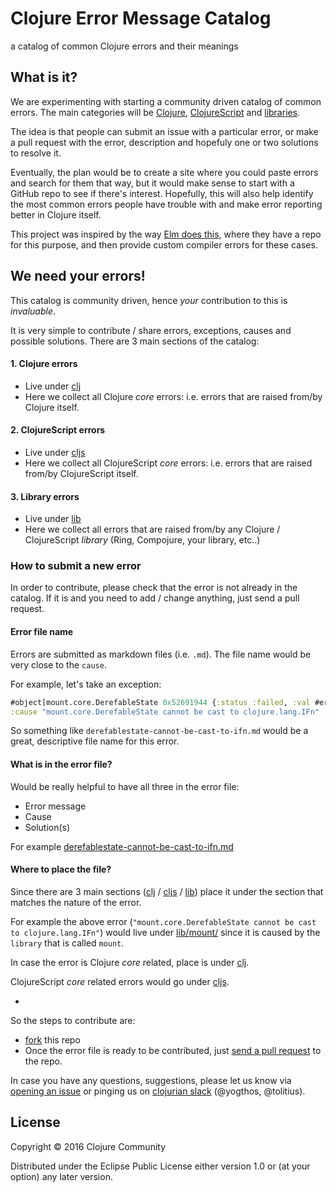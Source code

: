 # Clojure Error Message Catalog

a catalog of common Clojure errors and their meanings

## What is it?

We are experimenting with starting a community driven catalog of common errors. The main categories will be [Clojure](clj/), [ClojureScript](cljs/) and [libraries](/lib). 

The idea is that people can submit an issue with a particular error, or make a pull request with the error, description and hopefuly one or two solutions to resolve it.

Eventually, the plan would be to create a site where you could paste errors and search for them that way, but it would make sense to start with a GitHub repo to see if there's interest. Hopefully, this will also help identify the most common errors people have trouble with and make error reporting better in Clojure itself.

This project was inspired by the way [Elm does this](https://github.com/elm-lang/error-message-catalog), where they have a repo for this purpose, and then provide custom compiler errors for these cases.

## We need your errors!

This catalog is community driven, hence _your_ contribution to this is _invaluable_.

It is very simple to contribute / share errors, exceptions, causes and possible solutions.
There are 3 main sections of the catalog:

#### 1. Clojure errors

* Live under [clj](clj/) 
* Here we collect all Clojure _core_ errors: i.e. errors that are raised from/by Clojure itself.

#### 2. ClojureScript errors

* Live under [cljs](cljs/) 
* Here we collect all ClojureScript _core_ errors: i.e. errors that are raised from/by ClojureScript itself.

#### 3. Library errors

* Live under [lib](lib/)
* Here we collect all errors that are raised from/by any Clojure / ClojureScript _library_ (Ring, Compojure, your library, etc..)

### How to submit a new error

In order to contribute, please check that the error is not already in the catalog.
If it is and you need to add / change anything, just send a pull request.

#### Error file name

Errors are submitted as markdown files (i.e. `.md`). The file name would be very close to the `cause`.

For example, let's take an exception:

```clojure
#object[mount.core.DerefableState 0x52691944 {:status :failed, :val #error {
:cause "mount.core.DerefableState cannot be cast to clojure.lang.IFn"
```

So something like `derefablestate-cannot-be-cast-to-ifn.md` would be a great, descriptive file name for this error.

#### What is in the error file?

Would be really helpful to have all three in the error file:

* Error message
* Cause
* Solution(s)

For example [derefablestate-cannot-be-cast-to-ifn.md](lib/mount/derefablestate-cannot-be-cast-to-ifn.md)

#### Where to place the file?

Since there are 3 main sections ([clj](clj/) / [cljs](cljs/) / [lib](/lib)) place it under the section that matches the nature of the error.

For example the above error (`"mount.core.DerefableState cannot be cast to clojure.lang.IFn"`) would live under [lib/mount/](lib/mount/)
since it is caused by the `library` that is called `mount`.

In case the error is Clojure _core_ related, place is under [clj](clj/).

ClojureScript _core_ related errors would go under [cljs](cljs/).

-

So the steps to contribute are:

* [fork](https://help.github.com/articles/fork-a-repo/) this repo
* Once the error file is ready to be contributed, just [send a pull request](https://help.github.com/articles/creating-a-pull-request/) to the repo.

In case you have any questions, suggestions, please let us know via [opening an issue](https://github.com/yogthos/clojure-error-message-catalog/issues) or
pinging us on [clojurian slack](http://clojurians.net/) (@yogthos, @tolitius).

## License

Copyright © 2016 Clojure Community

Distributed under the Eclipse Public License either version 1.0 or (at your option) any later version.
